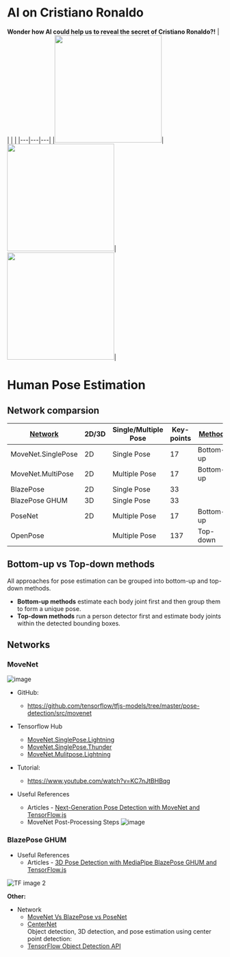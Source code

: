 # AI on Cristiano Ronaldo
**Wonder how AI could help us to reveal the secret of Cristiano Ronaldo?!**
|   |   |   |
|---|---|---|
|<img src="https://user-images.githubusercontent.com/40123599/172683240-c60f2fb1-c80e-4d6b-bcd5-eea9358f5045.jpg" width="250" height="250">|<img src="https://user-images.githubusercontent.com/40123599/172683871-5922b438-cf00-4658-b4cc-2a26c0c140d3.gif" width="250" height="250">|<img src="https://user-images.githubusercontent.com/40123599/172684491-43e42457-8976-4fdf-8ecf-1318b10debf3.png" width="250" height="250">|

# Human Pose Estimation
## Network comparsion
|[Network](#networks)|2D/3D|Single/Multiple Pose|Key-points|[Method](#bottom-up-vs-top-down-methods)|
|---|---|---|---|---|
|MoveNet.SinglePose|2D|Single Pose|17|Bottom-up|
|MoveNet.MultiPose|2D|Multiple Pose|17|Bottom-up|
|BlazePose|2D|Single Pose|33| |
|BlazePose GHUM|3D|Single Pose|33| |
|PoseNet|2D|Multiple Pose|17|Bottom-up|
|OpenPose| |Multiple Pose|137|Top-down|


## Bottom-up vs Top-down methods
All approaches for pose estimation can be grouped into bottom-up and top-down methods.

- **Bottom-up methods** estimate each body joint first and then group them to form a unique pose.
- **Top-down methods** run a person detector first and estimate body joints within the detected bounding boxes.


## **Networks** 
### **MoveNet** 
![image](https://user-images.githubusercontent.com/40123599/173201089-83bf6c34-3010-4423-b05f-1edd666d818a.png)

- GitHub: 
  - https://github.com/tensorflow/tfjs-models/tree/master/pose-detection/src/movenet
- Tensorflow Hub
  - [MoveNet.SinglePose.Lightning](https://tfhub.dev/google/movenet/singlepose/lightning/4)
  - [MoveNet.SinglePose.Thunder](https://tfhub.dev/google/movenet/singlepose/thunder/4)
  - [MoveNet.Mulitpose.Lightning](https://tfhub.dev/google/movenet/multipose/lightning/1)
- Tutorial:
  - https://www.youtube.com/watch?v=KC7nJtBHBqg  

- Useful References
  - Articles - [Next-Generation Pose Detection with MoveNet and TensorFlow.js](https://blog.tensorflow.org/2021/05/next-generation-pose-detection-with-movenet-and-tensorflowjs.html)
  - MoveNet Post-Processing Steps 
    ![image](https://user-images.githubusercontent.com/40123599/173198162-249b5545-4fe3-42f7-9430-797103c02384.png)

### **BlazePose GHUM** 
- Useful References
  - Articles - [3D Pose Detection with MediaPipe BlazePose GHUM and TensorFlow.js](https://blog.tensorflow.org/2021/08/3d-pose-detection-with-mediapipe-blazepose-ghum-tfjs.html)

![TF image 2](https://user-images.githubusercontent.com/40123599/173200278-6eade188-2f43-4c21-8ec6-855ebed1f2c4.gif)

**Other:**  
- Network
  - [MoveNet Vs BlazePose vs PoseNet](https://github.com/tensorflow/tfjs-models/tree/master/pose-detection)
  - [CenterNet](https://github.com/xingyizhou/CenterNet)  
    Object detection, 3D detection, and pose estimation using center point detection:
  - [TensorFlow Object Detection API](https://github.com/tensorflow/models/tree/master/research/object_detection)
  


